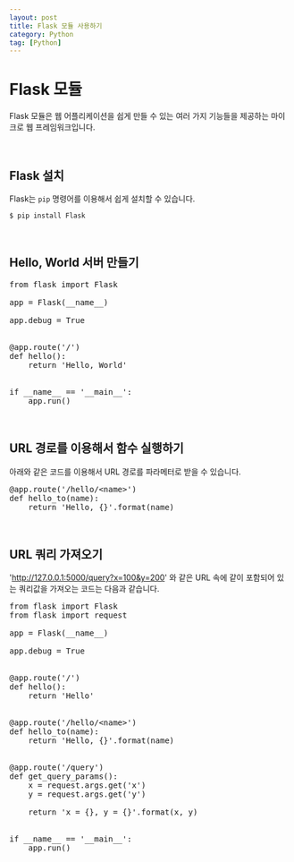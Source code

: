 ```yaml
---
layout: post
title: Flask 모듈 사용하기
category: Python
tag: [Python]
---
```

# Flask 모듈

Flask 모듈은 웹 어플리케이션을 쉽게 만들 수 있는 여러 가지 기능들을 제공하는 마이크로 웹 프레임워크입니다.

<br>

## Flask 설치

Flask는 `pip` 명령어를 이용해서 쉽게 설치할 수 있습니다.

~~~
$ pip install Flask
~~~

<br>

## Hello, World 서버 만들기

<pre class="prettyprint">
from flask import Flask

app = Flask(__name__)

app.debug = True


@app.route('/')
def hello():
    return 'Hello, World'


if __name__ == '__main__':
    app.run()
</pre>

<br>

## URL 경로를 이용해서 함수 실행하기

아래와 같은 코드를 이용해서 URL 경로를 파라메터로 받을 수 있습니다.

<pre class="prettyprint">
@app.route('/hello/&lt;name&gt;')
def hello_to(name):
    return 'Hello, {}'.format(name)
</pre>

<br>

## URL 쿼리 가져오기

'http://127.0.0.1:5000/query?x=100&y=200' 와 같은 URL 속에 같이 포함되어 있는 쿼리값을 가져오는 코드는 다음과 같습니다.

<pre class="prettyprint">
from flask import Flask
from flask import request

app = Flask(__name__)

app.debug = True


@app.route('/')
def hello():
    return 'Hello'


@app.route('/hello/&lt;name&gt;')
def hello_to(name):
    return 'Hello, {}'.format(name)


@app.route('/query')
def get_query_params():
    x = request.args.get('x')
    y = request.args.get('y')

    return 'x = {}, y = {}'.format(x, y)


if __name__ == '__main__':
    app.run()
</pre>
